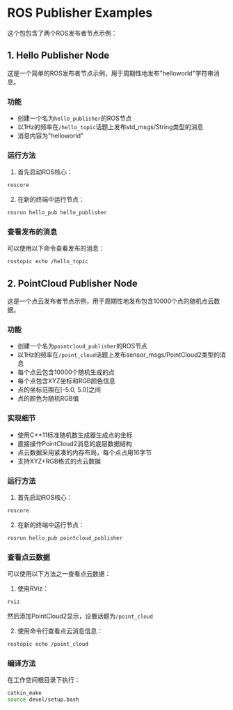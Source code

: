 # ROS Publisher Examples

这个包包含了两个ROS发布者节点示例：

## 1. Hello Publisher Node

这是一个简单的ROS发布者节点示例，用于周期性地发布"helloworld"字符串消息。

### 功能
- 创建一个名为`hello_publisher`的ROS节点
- 以1Hz的频率在`/hello_topic`话题上发布std_msgs/String类型的消息
- 消息内容为"helloworld"

### 运行方法
1. 首先启动ROS核心：
```bash
roscore
```

2. 在新的终端中运行节点：
```bash
rosrun hello_pub hello_publisher
```

### 查看发布的消息
可以使用以下命令查看发布的消息：
```bash
rostopic echo /hello_topic
```

## 2. PointCloud Publisher Node

这是一个点云发布者节点示例，用于周期性地发布包含10000个点的随机点云数据。

### 功能
- 创建一个名为`pointcloud_publisher`的ROS节点
- 以1Hz的频率在`/point_cloud`话题上发布sensor_msgs/PointCloud2类型的消息
- 每个点云包含10000个随机生成的点
- 每个点包含XYZ坐标和RGB颜色信息
- 点的坐标范围在[-5.0, 5.0]之间
- 点的颜色为随机RGB值

### 实现细节
- 使用C++11标准随机数生成器生成点的坐标
- 直接操作PointCloud2消息的底层数据结构
- 点云数据采用紧凑的内存布局，每个点占用16字节
- 支持XYZ+RGB格式的点云数据

### 运行方法
1. 首先启动ROS核心：
```bash
roscore
```

2. 在新的终端中运行节点：
```bash
rosrun hello_pub pointcloud_publisher
```

### 查看点云数据
可以使用以下方法之一查看点云数据：

1. 使用RViz：
```bash
rviz
```
然后添加PointCloud2显示，设置话题为`/point_cloud`

2. 使用命令行查看点云消息信息：
```bash
rostopic echo /point_cloud
```

### 编译方法
在工作空间根目录下执行：
```bash
catkin_make
source devel/setup.bash
``` 